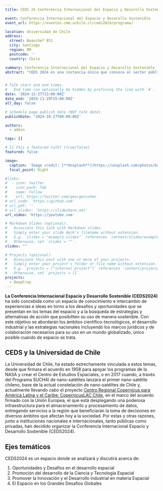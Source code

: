 ```yaml
---
title: CEDS 24 Conferencia Internacional del Espacio y Desarollo Sostenible

event: Conferencia Internacional del Espacio y Desarollo Sostenible
event_url: https://eventos.cmm.uchile.cl/ceds2024/programa/

location: Universidad de Chile
address:
  street: Beauchef 851
  city: Santiago
  region: RM
  postcode: ''
  country: Chile

summary: Conferencia Internacional del Espacio y Desarollo Sostenible
abstract: "CEDS 2024 es una instancia única que convoca al sector público, academia e industria a analizar y discutir, desde una mirada multisectorial, los desafíos y oportunidades de la actividad espacial, motor de desarrollo sostenible."


# Talk start and end times.
#   End time can optionally be hidden by prefixing the line with `#`.
date: '2024-11-27T13:00:00Z'
date_end: '2024-11-29T15:00:00Z'
all_day: false

# Schedule page publish date (NOT talk date).
publishDate: '2024-10-27T00:00:00Z'

authors:
  - admin

tags: []

# Is this a featured talk? (true/false)
featured: false

image:
  caption: 'Image credit: [**Unsplash**](https://unsplash.com/photos/bzdhc5b3Bxs)'
  focal_point: Right

#links:
#  - icon: twitter
#    icon_pack: fab
#    name: Follow
#    url: https://twitter.com/georgecushen
# url_code: 'https://github.com'
# url_pdf: ''
# url_slides: 'https://slideshare.net'
url_video: 'https://youtube.com'

# Markdown Slides (optional).
#   Associate this talk with Markdown slides.
#   Simply enter your slide deck's filename without extension.
#   E.g. `slides = "example-slides"` references `content/slides/example-slides.md`.
#   Otherwise, set `slides = ""`.
slides: ""

# Projects (optional).
#   Associate this post with one or more of your projects.
#   Simply enter your project's folder or file name without extension.
#   E.g. `projects = ["internal-project"]` references `content/project/deep-learning/index.md`.
#   Otherwise, set `projects = []`.
projects:
  - DeepCrop
---
```


**La Conferencia Internacional Espacio y Desarrollo Sostenible (CEDS2024)** ha sido concebida como un espacio de conocimiento e intercambio de experiencias e ideas en torno a los desafíos y oportunidades que se presentan en los temas del espacio y a la búsqueda de estrategias y alternativas de acción que posibiliten su uso de manera sostenible. Con este objetivo se abordarán los ámbitos científico-tecnológicos, el desarrollo industrial y las estrategias nacionales incluyendo los marcos jurídicos y de colaboración necesarios para su uso en un mundo globalizado, único posible cuando de espacio se trata.

## CEDS y la Universidad de Chile

La Universidad de Chile, ha estado estrechamente vinculada a estos temas, desde que firmara el acuerdo en 1958 para apoyar los programas de la NASA y crear el Centro de Estudios Espaciales, o en 2017 cuando, a través del Programa SUCHAI de nano-satélites lanzara el primer nano-satélite chileno, base de la actual constelación de nano-satélites de Chile y, actualmente llevando cabo el proyecto [Centro Regional Copernicus para América Latina y el Caribe: CopernicusLAC Chile](https://www.copernicuslac-chile.eu/), en el marco del acuerdo firmado con la Unión Europea, el que está desplegando una poderosa infraestructura para el almacenamiento y procesamiento de datos, entregando servicios a la región que beneficiarán la toma de decisiones en diversos ámbitos que afectan hoy a la sociedad. Por estas y otras razones, junto a instituciones nacionales e internacionales, tanto públicas como privadas, han decidido organizar la Conferencia Internacional Espacio y Desarrollo Sostenible (CEDS2024).

## Ejes temáticos

CEDS2024 es un espacio donde se analizará y discutirá acerca de:

1. Oportunidades y Desafíos en el desarrollo espacial
2. Promoción del desarrollo de la Ciencia y Tecnología Espacial
3. Promover la Innovación y el Desarrollo industrial en materia Espacial
4. El Espacio en los Grandes Desafíos Globales
